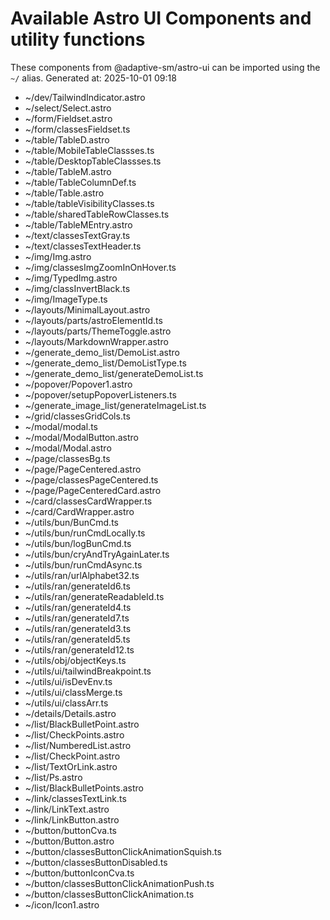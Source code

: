 # Available Astro UI Components and utility functions

These components from @adaptive-sm/astro-ui can be imported using the `~/` alias.
Generated at: 2025-10-01 09:18

- ~/dev/TailwindIndicator.astro
- ~/select/Select.astro
- ~/form/Fieldset.astro
- ~/form/classesFieldset.ts
- ~/table/TableD.astro
- ~/table/MobileTableClassses.ts
- ~/table/DesktopTableClassses.ts
- ~/table/TableM.astro
- ~/table/TableColumnDef.ts
- ~/table/Table.astro
- ~/table/tableVisibilityClasses.ts
- ~/table/sharedTableRowClasses.ts
- ~/table/TableMEntry.astro
- ~/text/classesTextGray.ts
- ~/text/classesTextHeader.ts
- ~/img/Img.astro
- ~/img/classesImgZoomInOnHover.ts
- ~/img/TypedImg.astro
- ~/img/classInvertBlack.ts
- ~/img/ImageType.ts
- ~/layouts/MinimalLayout.astro
- ~/layouts/parts/astroElementId.ts
- ~/layouts/parts/ThemeToggle.astro
- ~/layouts/MarkdownWrapper.astro
- ~/generate_demo_list/DemoList.astro
- ~/generate_demo_list/DemoListType.ts
- ~/generate_demo_list/generateDemoList.ts
- ~/popover/Popover1.astro
- ~/popover/setupPopoverListeners.ts
- ~/generate_image_list/generateImageList.ts
- ~/grid/classesGridCols.ts
- ~/modal/modal.ts
- ~/modal/ModalButton.astro
- ~/modal/Modal.astro
- ~/page/classesBg.ts
- ~/page/PageCentered.astro
- ~/page/classesPageCentered.ts
- ~/page/PageCenteredCard.astro
- ~/card/classesCardWrapper.ts
- ~/card/CardWrapper.astro
- ~/utils/bun/BunCmd.ts
- ~/utils/bun/runCmdLocally.ts
- ~/utils/bun/logBunCmd.ts
- ~/utils/bun/cryAndTryAgainLater.ts
- ~/utils/bun/runCmdAsync.ts
- ~/utils/ran/urlAlphabet32.ts
- ~/utils/ran/generateId6.ts
- ~/utils/ran/generateReadableId.ts
- ~/utils/ran/generateId4.ts
- ~/utils/ran/generateId7.ts
- ~/utils/ran/generateId3.ts
- ~/utils/ran/generateId5.ts
- ~/utils/ran/generateId12.ts
- ~/utils/obj/objectKeys.ts
- ~/utils/ui/tailwindBreakpoint.ts
- ~/utils/ui/isDevEnv.ts
- ~/utils/ui/classMerge.ts
- ~/utils/ui/classArr.ts
- ~/details/Details.astro
- ~/list/BlackBulletPoint.astro
- ~/list/CheckPoints.astro
- ~/list/NumberedList.astro
- ~/list/CheckPoint.astro
- ~/list/TextOrLink.astro
- ~/list/Ps.astro
- ~/list/BlackBulletPoints.astro
- ~/link/classesTextLink.ts
- ~/link/LinkText.astro
- ~/link/LinkButton.astro
- ~/button/buttonCva.ts
- ~/button/Button.astro
- ~/button/classesButtonClickAnimationSquish.ts
- ~/button/classesButtonDisabled.ts
- ~/button/buttonIconCva.ts
- ~/button/classesButtonClickAnimationPush.ts
- ~/button/classesButtonClickAnimation.ts
- ~/icon/Icon1.astro
